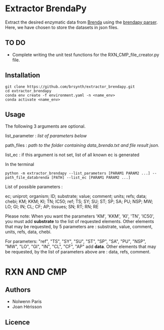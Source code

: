 Extractor BrendaPy
==================

Extract the desired enzymatic data from [Brenda](https://www.brenda-enzymes.org/) 
using the [brendapy parser](https://github.com/matthiaskoenig/brendapy).
Here, we have chosen to store the datasets in json files.


TO DO
-----
- Complete writing the unit test functions for the RXN_CMP_file_creator.py file.


Installation
------------

```
git clone https://github.com/brsynth/extractor_brendapy.git
cd extractor_brendapy
conda env create -f environment.yaml -n <name_env>
conda activate <name_env>
```

Usage
-----

The following 3 arguments are optional.

list_parameter : _list_ _of_ _parameters_ _below_

path_files : _path_ _to_ _the_ _folder_ _containing_ _data_brenda.txt_ _and_
_file_ _result_ _json._

list_ec : if this argument is not set, list of all known ec is generated

In the terminal

```
python -m extractor_brendapy --list_parameters [PARAM1 PARAM2 ...] --path_file_databrenda [PATH] --list_ec [PARAM1 PARAM2 ...]
```

List of possible parameters :

ec; uniprot; organism; ID; substrate; value; comment; units; refs; data; chebi; 
KM; KKM; KI; TN; IC50; ref; TS; SY; SU; ST; SP; SA; PU; NSP; MW; LO; GI; IN; 
CL; CF; AP; tissues; SN; RT; RN; RE

Please note:
When you want the parameters 'KM', 'KKM', 'KI', 'TN', 'IC50', you must add 
**substrate** to the list of requested elements.
Other elements that may be requested, by 5 parameters are : substrate, value,
comment, units, refs, data, chebi.

For parameters: "ref", "TS", "SY", "SU", "ST", "SP", "SA", "PU", "NSP", "MW", 
"LO", "GI", "IN", "CL", "CF", "AP" add **data**.
Other elements that may be requested, by the list of parameters above are :
data, refs, comment.


RXN AND CMP
===========




Authors
-------
* Nolwenn Paris
* Joan Hérisson

Licence
-------